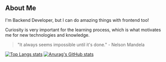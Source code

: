## About Me

I'm Backend Developer, but I can do amazing things with frontend too!

Curiosity is very important for the learning process, which is what motivates me for new technologies and knowledge.

> "It always seems impossible until it's done." - Nelson Mandela

[![Top Langs stats](https://github-readme-stats.vercel.app/api/top-langs/?username=pdpan0&theme=monokai&layout=donut)](https://github.com/anuraghazra/github-readme-stats)
[![Anurag's GitHub stats](https://github-readme-stats.vercel.app/api?username=pdpan0&theme=monokai&show_icons=true&custom_title=Stats&rank_icon=github)](https://github.com/anuraghazra/github-readme-stats)
###
